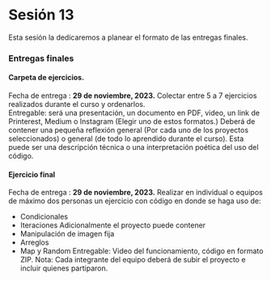 # Sesión 13

Esta sesión la dedicaremos a planear el formato de las entregas finales. 

### Entregas finales

#### Carpeta de ejercicios. 
Fecha de entrega : __29 de noviembre, 2023.__
Colectar entre 5 a 7 ejercicios realizados durante el curso y ordenarlos.   
Entregable: será una presentación, un documento en PDF, video, un link de Printerest, Medium o Instagram (Elegir uno de estos formatos.)
Deberá de contener una pequeña reflexión general (Por cada uno de los proyectos seleccionados) o general (de todo lo aprendido durante el curso). Esta puede ser una descripción técnica o una interpretación poética del uso del código. 

#### Ejercicio final 
Fecha de entrega : __29 de noviembre, 2023.__
Realizar en individual o equipos de máximo dos personas un ejercicio con código en donde se haga uso de:
- Condicionales
- Iteraciones
Adicionalmente el proyecto puede contener
- Manipulación de imagen fija
- Arreglos
- Map y Random
Entregable: Video del funcionamiento, código en formato ZIP.
Nota: Cada integrante del equipo deberá de subir el proyecto e incluir quienes partiparon. 

